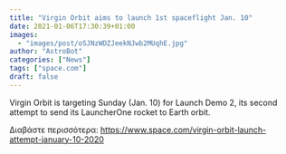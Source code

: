 ```yaml
---
title: "Virgin Orbit aims to launch 1st spaceflight Jan. 10"
date: 2021-01-06T17:30:39+01:00
images:
  - "images/post/oSJNzWDZJeekNJwb2MUqhE.jpg"
author: "AstroBot"
categories: ["News"]
tags: ["space.com"]
draft: false
---
```


Virgin Orbit is targeting Sunday (Jan. 10) for Launch Demo 2, its second attempt to send its LauncherOne rocket to Earth orbit. 

Διαβάστε περισσότερα: https://www.space.com/virgin-orbit-launch-attempt-january-10-2020
